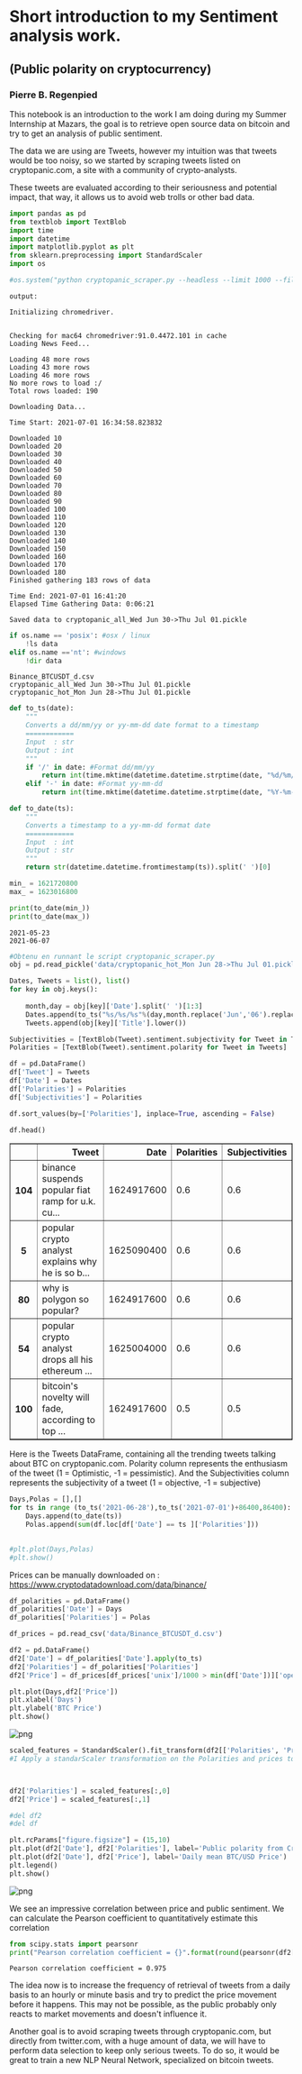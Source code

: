 # Short introduction to my Sentiment analysis work.
## (Public polarity on cryptocurrency)

### Pierre B. Regenpied 

This notebook is an introduction to the work I am doing during my Summer Internship at Mazars, the goal is to retrieve open source data on bitcoin and try to get an analysis of public sentiment. 

The data we are using are Tweets, however my intuition was that tweets would be too noisy, so we started by scraping tweets listed on cryptopanic.com, a site with a community of crypto-analysts. 

These tweets are evaluated according to their seriousness and potential impact, that way, it allows us to avoid web trolls or other bad data. 


```python
import pandas as pd
from textblob import TextBlob
import time
import datetime
import matplotlib.pyplot as plt
from sklearn.preprocessing import StandardScaler
import os
```


```python
#os.system("python cryptopanic_scraper.py --headless --limit 1000 --filter hot")
```

    output:

    Initializing chromedriver.


    Checking for mac64 chromedriver:91.0.4472.101 in cache
    Loading News Feed...

    Loading 48 more rows
    Loading 43 more rows
    Loading 46 more rows
    No more rows to load :/
    Total rows loaded: 190

    Downloading Data...

    Time Start: 2021-07-01 16:34:58.823832

    Downloaded 10
    Downloaded 20
    Downloaded 30
    Downloaded 40
    Downloaded 50
    Downloaded 60
    Downloaded 70
    Downloaded 80
    Downloaded 90
    Downloaded 100
    Downloaded 110
    Downloaded 120
    Downloaded 130
    Downloaded 140
    Downloaded 150
    Downloaded 160
    Downloaded 170
    Downloaded 180
    Finished gathering 183 rows of data

    Time End: 2021-07-01 16:41:20
    Elapsed Time Gathering Data: 0:06:21

    Saved data to cryptopanic_all_Wed Jun 30->Thu Jul 01.pickle
    


```python
if os.name == 'posix': #osx / linux
    !ls data
elif os.name =='nt': #windows
    !dir data
```

    Binance_BTCUSDT_d.csv
    cryptopanic_all_Wed Jun 30->Thu Jul 01.pickle
    cryptopanic_hot_Mon Jun 28->Thu Jul 01.pickle



```python
def to_ts(date):
    """
    Converts a dd/mm/yy or yy-mm-dd date format to a timestamp
    ============
    Input  : str
    Output : int
    """
    if '/' in date: #Format dd/mm/yy
        return int(time.mktime(datetime.datetime.strptime(date, "%d/%m/%Y").timetuple()))
    elif '-' in date: #Format yy-mm-dd
        return int(time.mktime(datetime.datetime.strptime(date, "%Y-%m-%d").timetuple()))

def to_date(ts):
    """
    Converts a timestamp to a yy-mm-dd format date
    ============
    Input  : int
    Output : str
    """
    return str(datetime.datetime.fromtimestamp(ts)).split(' ')[0]

min_ = 1621720800
max_ = 1623016800

print(to_date(min_))
print(to_date(max_))
```

    2021-05-23
    2021-06-07



```python
#Obtenu en runnant le script cryptopanic_scraper.py
obj = pd.read_pickle('data/cryptopanic_hot_Mon Jun 28->Thu Jul 01.pickle')
```


```python
Dates, Tweets = list(), list()
for key in obj.keys():
 
    month,day = obj[key]['Date'].split(' ')[1:3]
    Dates.append(to_ts("%s/%s/%s"%(day,month.replace('Jun','06').replace('Jul','07'),'2021')))
    Tweets.append(obj[key]['Title'].lower())

```


```python
Subjectivities = [TextBlob(Tweet).sentiment.subjectivity for Tweet in Tweets]
Polarities = [TextBlob(Tweet).sentiment.polarity for Tweet in Tweets]
```


```python
df = pd.DataFrame()
df['Tweet'] = Tweets
df['Date'] = Dates
df['Polarities'] = Polarities
df['Subjectivities'] = Polarities

df.sort_values(by=['Polarities'], inplace=True, ascending = False)

df.head()
```




<div>
<style scoped>
    .dataframe tbody tr th:only-of-type {
        vertical-align: middle;
    }

    .dataframe tbody tr th {
        vertical-align: top;
    }

    .dataframe thead th {
        text-align: right;
    }
</style>
<table border="1" class="dataframe">
  <thead>
    <tr style="text-align: right;">
      <th></th>
      <th>Tweet</th>
      <th>Date</th>
      <th>Polarities</th>
      <th>Subjectivities</th>
    </tr>
  </thead>
  <tbody>
    <tr>
      <th>104</th>
      <td>binance suspends popular fiat ramp for u.k. cu...</td>
      <td>1624917600</td>
      <td>0.6</td>
      <td>0.6</td>
    </tr>
    <tr>
      <th>5</th>
      <td>popular crypto analyst explains why he is so b...</td>
      <td>1625090400</td>
      <td>0.6</td>
      <td>0.6</td>
    </tr>
    <tr>
      <th>80</th>
      <td>why is polygon so popular?</td>
      <td>1624917600</td>
      <td>0.6</td>
      <td>0.6</td>
    </tr>
    <tr>
      <th>54</th>
      <td>popular crypto analyst drops all his ethereum ...</td>
      <td>1625004000</td>
      <td>0.6</td>
      <td>0.6</td>
    </tr>
    <tr>
      <th>100</th>
      <td>bitcoin's novelty will fade, according to top ...</td>
      <td>1624917600</td>
      <td>0.5</td>
      <td>0.5</td>
    </tr>
  </tbody>
</table>
</div>



Here is the Tweets DataFrame, containing all the trending tweets talking about BTC on cryptopanic.com. Polarity column represents the enthusiasm of the tweet (1 = Optimistic, -1 = pessimistic). And the Subjectivities column represents the subjectivity of a tweet (1 = objective, -1 = subjective) 


```python
Days,Polas = [],[]
for ts in range (to_ts('2021-06-28'),to_ts('2021-07-01')+86400,86400):
    Days.append(to_date(ts))
    Polas.append(sum(df.loc[df['Date'] == ts ]['Polarities']))
    
```


```python
#plt.plot(Days,Polas)
#plt.show()
```

Prices can be manually downloaded on : https://www.cryptodatadownload.com/data/binance/


```python
df_polarities = pd.DataFrame()
df_polarities['Date'] = Days
df_polarities['Polarities'] = Polas

df_prices = pd.read_csv('data/Binance_BTCUSDT_d.csv')

df2 = pd.DataFrame()
df2['Date'] = df_polarities['Date'].apply(to_ts)
df2['Polarities'] = df_polarities['Polarities']
df2['Price'] = df_prices[df_prices['unix']/1000 > min(df['Date'])]['open']
```


```python
plt.plot(Days,df2['Price'])
plt.xlabel('Days')
plt.ylabel('BTC Price')
plt.show()
```


![png](sentiment_analyzer_files/sentiment_analyzer_15_0.png)



```python
scaled_features = StandardScaler().fit_transform(df2[['Polarities', 'Price']])
#I Apply a standarScaler transformation on the Polarities and prices to compare them.
```


```python

```


```python

df2['Polarities'] = scaled_features[:,0]
df2['Price'] = scaled_features[:,1]

#del df2
#del df
```


```python
plt.rcParams["figure.figsize"] = (15,10)
plt.plot(df2['Date'], df2['Polarities'], label='Public polarity from Cryptopanic.com')
plt.plot(df2['Date'], df2['Price'], label='Daily mean BTC/USD Price')
plt.legend()
plt.show()
```


![png](sentiment_analyzer_files/sentiment_analyzer_19_0.png)


We see an impressive correlation between price and public sentiment. We can calculate the Pearson coefficient to quantitatively estimate this correlation


```python
from scipy.stats import pearsonr
print("Pearson correlation coefficient = {}".format(round(pearsonr(df2['Price'],df2['Polarities'])[0],3)))
```

    Pearson correlation coefficient = 0.975


The idea now is to increase the frequency of retrieval of tweets from a daily basis to an hourly or minute basis and try to predict the price movement before it happens. This may not be possible, as the public probably only reacts to market movements and doesn't influence it.

Another goal is to avoid scraping tweets through cryptopanic.com, but directly from twitter.com, with a huge amount of data, we will have to perform data selection to keep only serious tweets. To do so, it would be great to train a new NLP Neural Network, specialized on bitcoin tweets.


```python

```
